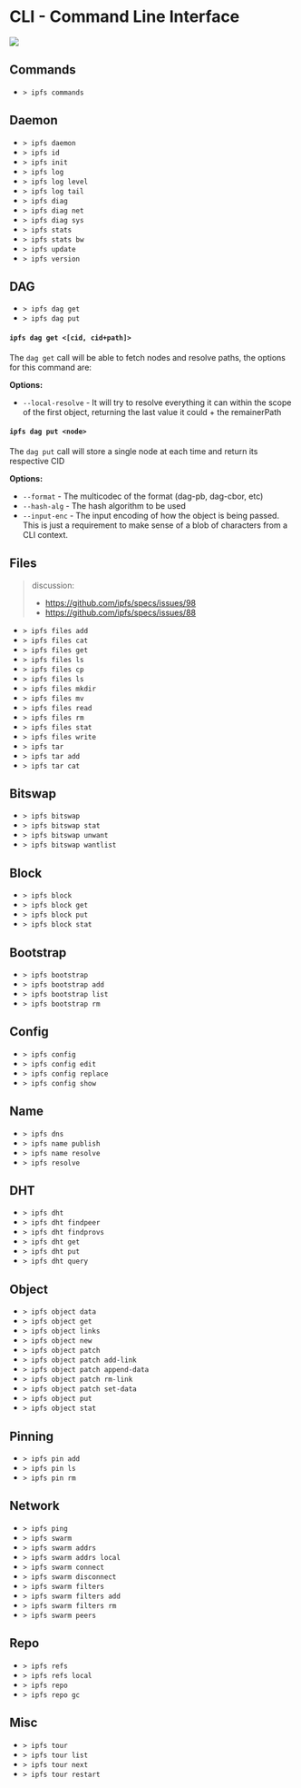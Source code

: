 CLI - Command Line Interface
============================

![](https://img.shields.io/badge/status-wip-orange.svg?style=flat-square)

## Commands

- `> ipfs commands`

## Daemon

- `> ipfs daemon`
- `> ipfs id`
- `> ipfs init`
- `> ipfs log`
- `> ipfs log level`
- `> ipfs log tail`
- `> ipfs diag`
- `> ipfs diag net`
- `> ipfs diag sys`
- `> ipfs stats`
- `> ipfs stats bw`
- `> ipfs update`
- `> ipfs version`

## DAG

- `> ipfs dag get`
- `> ipfs dag put`

#### `ipfs dag get <[cid, cid+path]>`

The `dag get` call will be able to fetch nodes and resolve paths, the options for this command are:

**Options:**
- `--local-resolve` - It will try to resolve everything it can within the scope of the first object, returning the last value it could + the remainerPath

#### `ipfs dag put <node>`

The `dag put` call will store a single node at each time and return its respective CID

**Options:**
- `--format` - The multicodec of the format (dag-pb, dag-cbor, etc)
- `--hash-alg` - The hash algorithm to be used
- `--input-enc` - The input encoding of how the object is being passed. This is just a requirement to make sense of a blob of characters from a CLI context.

## Files

> discussion:
> - https://github.com/ipfs/specs/issues/98
> - https://github.com/ipfs/specs/issues/88

- `> ipfs files add`
- `> ipfs files cat`
- `> ipfs files get`
- `> ipfs files ls`
- `> ipfs files cp`
- `> ipfs files ls`
- `> ipfs files mkdir`
- `> ipfs files mv`
- `> ipfs files read`
- `> ipfs files rm`
- `> ipfs files stat`
- `> ipfs files write`
- `> ipfs tar`
- `> ipfs tar add`
- `> ipfs tar cat`

## Bitswap

- `> ipfs bitswap`
- `> ipfs bitswap stat`
- `> ipfs bitswap unwant`
- `> ipfs bitswap wantlist`

## Block

- `> ipfs block`
- `> ipfs block get`
- `> ipfs block put`
- `> ipfs block stat`

## Bootstrap

- `> ipfs bootstrap`
- `> ipfs bootstrap add`
- `> ipfs bootstrap list`
- `> ipfs bootstrap rm`

## Config

- `> ipfs config`
- `> ipfs config edit`
- `> ipfs config replace`
- `> ipfs config show`

## Name

- `> ipfs dns`
- `> ipfs name publish`
- `> ipfs name resolve`
- `> ipfs resolve`

## DHT

- `> ipfs dht`
- `> ipfs dht findpeer`
- `> ipfs dht findprovs`
- `> ipfs dht get`
- `> ipfs dht put`
- `> ipfs dht query`

## Object

- `> ipfs object data`
- `> ipfs object get`
- `> ipfs object links`
- `> ipfs object new`
- `> ipfs object patch`
- `> ipfs object patch add-link`
- `> ipfs object patch append-data`
- `> ipfs object patch rm-link`
- `> ipfs object patch set-data`
- `> ipfs object put`
- `> ipfs object stat`

## Pinning

- `> ipfs pin add`
- `> ipfs pin ls`
- `> ipfs pin rm`

## Network

- `> ipfs ping`
- `> ipfs swarm`
- `> ipfs swarm addrs`
- `> ipfs swarm addrs local`
- `> ipfs swarm connect`
- `> ipfs swarm disconnect`
- `> ipfs swarm filters`
- `> ipfs swarm filters add`
- `> ipfs swarm filters rm`
- `> ipfs swarm peers`

## Repo

- `> ipfs refs`
- `> ipfs refs local`
- `> ipfs repo`
- `> ipfs repo gc`

## Misc

- `> ipfs tour`
- `> ipfs tour list`
- `> ipfs tour next`
- `> ipfs tour restart`
